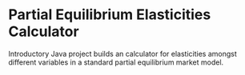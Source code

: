 # Partial Equilibrium Elasticities Calculator
 Introductory Java project builds an calculator for elasticities amongst different variables in a standard partial equilibrium market model.
